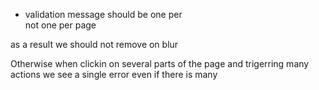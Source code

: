 - validation message should be one per <form>
  not one per page

as a result we should not remove on blur

Otherwise when clickin on several parts of the page and trigerring many actions
we see a single error even if there is many
